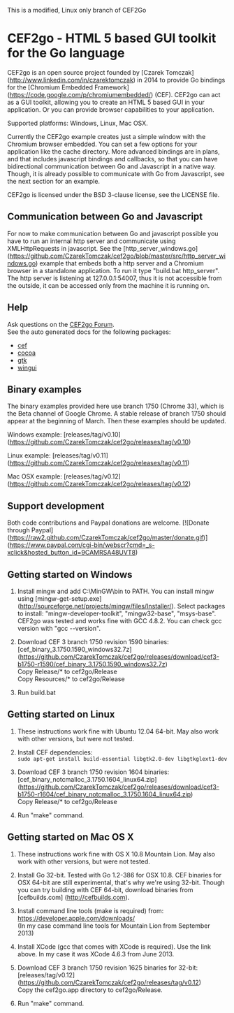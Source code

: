 This is a modified, Linux only branch of CEF2Go





CEF2go - HTML 5 based GUI toolkit for the Go language
=====================================================

CEF2go is an open source project founded by [Czarek Tomczak]
(http://www.linkedin.com/in/czarektomczak) in 2014
to provide Go bindings for the [Chromium Embedded Framework]
(https://code.google.com/p/chromiumembedded/) (CEF).
CEF2go can act as a GUI toolkit, allowing you to create an HTML 5
based GUI in your application. Or you can provide browser
capabilities to your application.

Supported platforms: Windows, Linux, Mac OSX.

Currently the CEF2go example creates just a simple window with
the Chromium browser embedded. You can set a few options for
your application like the cache directory. More advanced bindings
are in plans, and that includes javascript bindings and callbacks, so
that you can have bidirectional communication between Go and
Javascript in a native way. Though, it is already possible to
communicate with Go from Javascript, see the next section for
an example.

CEF2go is licensed under the BSD 3-clause license, see the LICENSE
file.

Communication between Go and Javascript
---------------------------------------
For now to make communication between Go and javascript possible
you have to run an internal http server and communicate using 
XMLHttpRequests in javascript. See the [http_server_windows.go]
(https://github.com/CzarekTomczak/cef2go/blob/master/src/http_server_windows.go)
example that embeds both a http server and a Chromium browser
in a standalone application. To run it type "build.bat http_server". 
The http server is listening at 127.0.0.1:54007, thus it is not 
accessible from the outside, it can be accessed only from the 
machine it is running on.


Help
----
Ask questions on the [CEF2go Forum](http://groups.google.com/group/cef2go).  
See the auto generated docs for the following packages:
 * [cef](https://godoc.org/github.com/CzarekTomczak/cef2go/src/cef)
 * [cocoa](https://godoc.org/github.com/CzarekTomczak/cef2go/src/cocoa)
 * [gtk](https://godoc.org/github.com/CzarekTomczak/cef2go/src/gtk)
 * [wingui](https://godoc.org/github.com/CzarekTomczak/cef2go/src/wingui)


Binary examples
---------------
The binary examples provided here use branch 1750 (Chrome 33), 
which is the Beta channel of Google Chrome. A stable release of branch
1750 should appear at the beginning of March. Then these examples
should be updated.

Windows example: [releases/tag/v0.10]
(https://github.com/CzarekTomczak/cef2go/releases/tag/v0.10)  

Linux example: [releases/tag/v0.11]
(https://github.com/CzarekTomczak/cef2go/releases/tag/v0.11)  

Mac OSX example: [releases/tag/v0.12]
(https://github.com/CzarekTomczak/cef2go/releases/tag/v0.12)


Support development
-------------------

Both code contributions and Paypal donations are welcome.
[![Donate through Paypal]
(https://raw2.github.com/CzarekTomczak/cef2go/master/donate.gif)]
(https://www.paypal.com/cgi-bin/webscr?cmd=_s-xclick&hosted_button_id=9CAMRSA48UVT8)


Getting started on Windows
--------------------------
1. Install mingw and add C:\MinGW\bin to PATH. You can install mingw
   using [mingw-get-setup.exe]
   (http://sourceforge.net/projects/mingw/files/Installer/).
   Select packages to install: "mingw-developer-toolkit",
   "mingw32-base", "msys-base". CEF2go was tested and works fine
   with GCC 4.8.2. You can check gcc version with "gcc --version".

2. Download CEF 3 branch 1750 revision 1590 binaries:
   [cef_binary_3.1750.1590_windows32.7z]
   (https://github.com/CzarekTomczak/cef2go/releases/download/cef3-b1750-r1590/cef_binary_3.1750.1590_windows32.7z)  
   Copy Release/* to cef2go/Release  
   Copy Resources/* to cef2go/Release  

3. Run build.bat


Getting started on Linux
------------------------
1. These instructions work fine with Ubuntu 12.04 64-bit. 
   May also work with other versions, but were not tested.

2. Install CEF dependencies:  
   `sudo apt-get install build-essential libgtk2.0-dev libgtkglext1-dev`

3. Download CEF 3 branch 1750 revision 1604 binaries:
   [cef_binary_notcmalloc_3.1750.1604_linux64.zip]
   (https://github.com/CzarekTomczak/cef2go/releases/download/cef3-b1750-r1604/cef_binary_notcmalloc_3.1750.1604_linux64.zip)  
   Copy Release/* to cef2go/Release

4. Run "make" command.


Getting started on Mac OS X
---------------------------
1. These instructions work fine with OS X 10.8 Mountain Lion.
   May also work with other versions, but were not tested.

2. Install Go 32-bit. Tested with Go 1.2-386 for OSX 10.8.
   CEF binaries for OSX 64-bit are still experimental, that's
   why we're using 32-bit. Though you can try building with
   CEF 64-bit, download binaries from [cefbuilds.com]
   (http://cefbuilds.com).

3. Install command line tools (make is required) from:  
   https://developer.apple.com/downloads/  
   (In my case command line tools for Mountain Lion from September 2013)

4. Install XCode (gcc that comes with XCode is required). 
   Use the link above. In my case it was XCode 4.6.3 from June 2013.

5. Download CEF 3 branch 1750 revision 1625 binaries for 32-bit:
   [releases/tag/v0.12]
   (https://github.com/CzarekTomczak/cef2go/releases/tag/v0.12)  
   Copy the cef2go.app directory to cef2go/Release.

6. Run "make" command.
